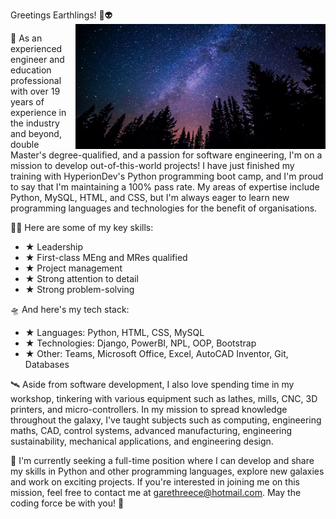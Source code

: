Greetings Earthlings! 👋👽
<img align="right" src="https://github.com/garethreece/garethreece/blob/main/trees%20and%20stars.jpg" width="400" height="200" alt="Looking up at the sky with trees and stars at night">

🚀 As an experienced engineer and education professional with over 19 years of experience in the industry and beyond, double Master's degree-qualified, and a passion for software engineering, I'm on a mission to develop out-of-this-world projects! I have just finished my training with HyperionDev's Python programming boot camp, and I'm proud to say that I'm maintaining a 100% pass rate. My areas of expertise include Python, MySQL, HTML, and CSS, but I'm always eager to learn new programming languages and technologies for the benefit of organisations.

👨‍🚀 Here are some of my key skills:
*  ★ Leadership
*  ★ First-class MEng and MRes qualified
*  ★ Project management
*  ★ Strong attention to detail
*  ★ Strong problem-solving

🛸 And here's my tech stack:
*  ★ Languages: Python, HTML, CSS, MySQL
*  ★ Technologies: Django, PowerBI, NPL, OOP, Bootstrap
*  ★ Other: Teams, Microsoft Office, Excel, AutoCAD Inventor, Git, Databases

🛰️ Aside from software development, I also love spending time in my workshop, tinkering with various equipment such as lathes, mills, CNC, 3D printers, and micro-controllers. In my mission to spread knowledge throughout the galaxy, I've taught subjects such as computing, engineering maths, CAD, control systems, advanced manufacturing, engineering sustainability, mechanical applications, and engineering design.

🌙 I'm currently seeking a full-time position where I can develop and share my skills in Python and other programming languages, explore new galaxies and work on exciting projects. If you're interested in joining me on this mission, feel free to contact me at garethreece@hotmail.com. May the coding force be with you! 🚀

